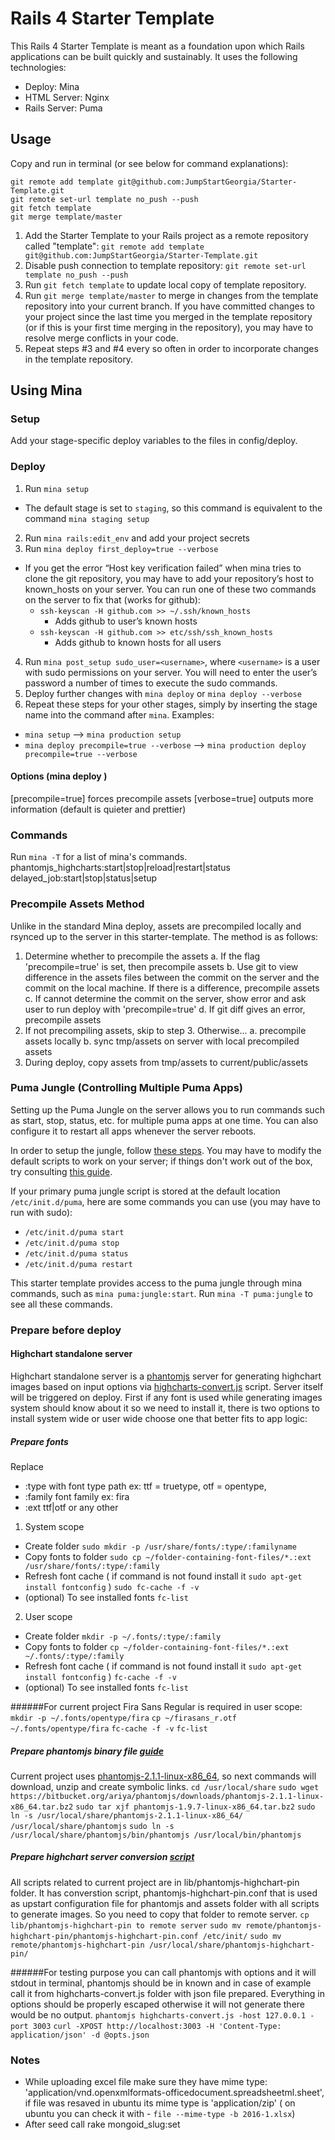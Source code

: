 # Rails 4 Starter Template

This Rails 4 Starter Template is meant as a foundation upon which Rails applications can be built quickly and sustainably. It uses the following technologies:

- Deploy: Mina
- HTML Server: Nginx
- Rails Server: Puma

## Usage

Copy and run in terminal (or see below for command explanations):

```
git remote add template git@github.com:JumpStartGeorgia/Starter-Template.git
git remote set-url template no_push --push
git fetch template
git merge template/master
```

1. Add the Starter Template to your Rails project as a remote repository called "template": `git remote add template git@github.com:JumpStartGeorgia/Starter-Template.git`
2. Disable push connection to template repository: `git remote set-url template no_push --push`
3. Run `git fetch template` to update local copy of template repository.
4. Run `git merge template/master` to merge in changes from the template repository into your current branch. If you have committed changes to your project since the last time you merged in the template repository (or if this is your first time merging in the repository), you may have to resolve merge conflicts in your code.
5. Repeat steps #3 and #4 every so often in order to incorporate changes in the template repository.

## Using Mina

### Setup

Add your stage-specific deploy variables to the files in config/deploy.

### Deploy

1. Run `mina setup`
  - The default stage is set to `staging`, so this command is equivalent to the command `mina staging setup`
2. Run `mina rails:edit_env` and add your project secrets
3. Run `mina deploy first_deploy=true --verbose`
  - If you get the error “Host key verification failed” when mina tries to clone the git repository, you may have to add your repository’s host to known_hosts on your server. You can run one of these two commands on the server to fix that (works for github):
    - `ssh-keyscan -H github.com >> ~/.ssh/known_hosts`
      - Adds github to user’s known hosts
    - `ssh-keyscan -H github.com >> etc/ssh/ssh_known_hosts`
      - Adds github to known hosts for all users
4. Run `mina post_setup sudo_user=<username>`, where `<username>` is a user with sudo permissions on your server. You will need to enter the user’s password a number of times to execute the sudo commands.
5. Deploy further changes with `mina deploy` or `mina deploy --verbose`
6. Repeat these steps for your other stages, simply by inserting the stage name into the command after `mina`. Examples:
  - `mina setup` --> `mina production setup`
  - `mina deploy precompile=true --verbose` --> `mina production deploy precompile=true --verbose`

#### Options (mina deploy <options>)

[precompile=true]  forces precompile assets
[verbose=true]            outputs more information (default is quieter and prettier)

### Commands

Run `mina -T` for a list of mina's commands.
phantomjs_highcharts:start|stop|reload|restart|status
delayed_job:start|stop|status|setup

### Precompile Assets Method

Unlike in the standard Mina deploy, assets are precompiled locally and rsynced up to the server in this starter-template. The method is as follows:

1. Determine whether to precompile the assets
   a. If the flag 'precompile=true' is set, then precompile assets
   b. Use git to view difference in the assets files between the commit on the server
      and the commit on the local machine. If there is a difference, precompile assets
   c. If cannot determine the commit on the server, show error and ask user to run deploy with 'precompile=true'
   d. If git diff gives an error, precompile assets
2. If not precompiling assets, skip to step 3. Otherwise...
   a. precompile assets locally
   b. sync tmp/assets on server with local precompiled assets
3. During deploy, copy assets from tmp/assets to current/public/assets

### Puma Jungle (Controlling Multiple Puma Apps)

Setting up the Puma Jungle on the server allows you to run commands such as start, stop, status, etc. for multiple puma apps at one time. You can also configure it to restart all apps whenever the server reboots.

In order to setup the jungle, follow [these steps](https://github.com/puma/puma/tree/master/tools/jungle/init.d). You may have to modify the default scripts to work on your server; if things don't work out of the box, try consulting [this guide](http://dev.mensfeld.pl/2014/02/puma-jungle-script-fully-working-with-rvm-and-pumactl/).

If your primary puma jungle script is stored at the default location `/etc/init.d/puma`, here are some commands you can use (you may have to run with sudo):
 - `/etc/init.d/puma start`
 - `/etc/init.d/puma stop`
 - `/etc/init.d/puma status`
 - `/etc/init.d/puma restart`

This starter template provides access to the puma jungle through mina commands, such as `mina puma:jungle:start`. Run `mina -T puma:jungle` to see all these commands.

### Prepare before deploy

#### Highchart standalone server
Highchart standalone server is a [phantomjs](http://phantomjs.org/) server for generating highchart images based on input options via [highcharts-convert.js](http://www.highcharts.com/docs/export-module/render-charts-serverside) script. Server itself will be triggered on deploy.
First if any font is used while generating images system should know about it so we need to install it, there is two options to install system wide or user wide choose one that better fits to app logic:

##### Prepare fonts
Replace
  - :type with font type path ex: ttf = truetype, otf = opentype,
  - :family font family ex: fira
  - :ext ttf|otf or any other

1. System scope
  * Create folder
    `sudo mkdir -p /usr/share/fonts/:type/:familyname`
  * Copy fonts to folder
    `sudo cp ~/folder-containing-font-files/*.:ext /usr/share/fonts/:type/:family`
  * Refresh font cache ( if command is not found install it `sudo apt-get install fontconfig` )
    `sudo fc-cache -f -v`
  * (optional) To see installed fonts
    `fc-list`

2. User scope
  * Create folder
    `mkdir -p ~/.fonts/:type/:family`
  * Copy fonts to folder
    `cp ~/folder-containing-font-files/*.:ext ~/.fonts/:type/:family`
  * Refresh font cache ( if command is not found install it `sudo apt-get install fontconfig` )
    `fc-cache -f -v`
  * (optional) To see installed fonts
    `fc-list`

######For current project Fira Sans Regular is required in user scope:
  `mkdir -p ~/.fonts/opentype/fira`
  `cp ~/firasans_r.otf ~/.fonts/opentype/fira`
  `fc-cache -f -v`
  `fc-list`

##### Prepare phantomjs binary file [guide](http://attester.ariatemplates.com/usage/phantom.html)
  Current project uses [phantomjs-2.1.1-linux-x86_64](https://bitbucket.org/ariya/phantomjs/downloads), so next commands will download, unzip and create symbolic links.
  `cd /usr/local/share`
  `sudo wget https://bitbucket.org/ariya/phantomjs/downloads/phantomjs-2.1.1-linux-x86_64.tar.bz2`
  `sudo tar xjf phantomjs-1.9.7-linux-x86_64.tar.bz2`
  `sudo ln -s /usr/local/share/phantomjs-2.1.1-linux-x86_64/ /usr/local/share/phantomjs`
  `sudo ln -s /usr/local/share/phantomjs/bin/phantomjs /usr/local/bin/phantomjs`

##### Prepare highchart server conversion [script](https://github.com/highcharts/highcharts-export-server/blob/master/phantomjs/highcharts-convert.js)
All scripts related to current project are in lib/phantomjs-highchart-pin folder. It has converstion script, phantomjs-highchart-pin.conf that is used as upstart configuration file for phantomjs and assets folder with all scripts to generate images. So you need to copy that folder to remote server.
  `cp lib/phantomjs-highchart-pin to remote server`
  `sudo mv remote/phantomjs-highchart-pin/phantomjs-highchart-pin.conf /etc/init/`
  `sudo mv remote/phantomjs-highchart-pin /usr/local/share/phantomjs-highchart-pin/`

######For testing purpose you can call phantomjs with options and it will stdout in terminal, phantomjs should be in known and in case of example call it from highcharts-convert.js folder with json file prepared. Everything in options should be properly escaped otherwise it will not generate there would be no output.
`phantomjs highcharts-convert.js -host 127.0.0.1 -port 3003`
`curl -XPOST http://localhost:3003 -H 'Content-Type: application/json' -d @opts.json`


### Notes
  * While uploading excel file make sure they have mime type: 'application/vnd.openxmlformats-officedocument.spreadsheetml.sheet', if file was resaved in ubuntu its mime type is 'application/zip' ( on ubuntu you can check it with - `file --mime-type -b 2016-1.xlsx`)
  * After seed call rake mongoid_slug:set
